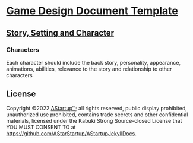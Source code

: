 # [Game Design Document Template](../)

## [Story, Setting and Character](./)

### Characters

Each character should include the back story, personality, appearance, animations, abilities, relevance to the story and relationship to other characters 

## License

Copyright ©2022 [AStartup™](https://astartup.net); all rights reserved, public display prohibited, unauthorized use prohibited, contains trade secrets and other confidential materials, licensed under the Kabuki Strong Source-closed License that YOU MUST CONSENT TO at <https://github.com/AStarStartup/AStartupJekyllDocs>.
